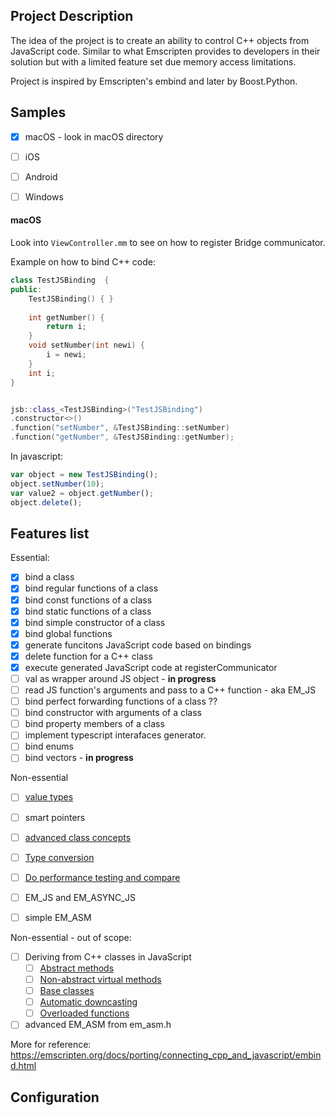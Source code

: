 
## Project Description

The idea of the project is to create an ability to control  C++ objects from JavaScript code. 
Similar to what Emscripten provides to developers in their solution but with a limited feature set due memory access limitations. 

Project is inspired by Emscripten's embind and later by Boost.Python.

## Samples

- [x] macOS - look in macOS directory
- [ ] iOS 
- [ ] Android 
- [ ] Windows


#### macOS
Look into `ViewController.mm`  to see on how to register Bridge communicator.

Example on how to bind C++ code:
```cpp
class TestJSBinding  {
public:
    TestJSBinding() { }
    
    int getNumber() {
        return i;
    }
    void setNumber(int newi) {
        i = newi;
    }
    int i;
}


jsb::class_<TestJSBinding>("TestJSBinding")
.constructor<>()
.function("setNumber", &TestJSBinding::setNumber)
.function("getNumber", &TestJSBinding::getNumber);
```

In javascript:
```javascript
var object = new TestJSBinding();
object.setNumber(10);
var value2 = object.getNumber();
object.delete();
```

## Features list

Essential:

- [x] bind a class 
- [x] bind regular functions of a class 
- [x] bind const functions of a class 
- [x] bind static functions of a class
- [x] bind simple constructor of a class
- [x] bind global functions
- [x] generate funcitons JavaScript code based on bindings
- [x] delete function for a C++ class
- [x] execute generated JavaScript code at registerCommunicator
- [ ] val as wrapper around JS object - **in progress**
- [ ] read JS function's arguments and pass to a C++ function - aka EM_JS
- [ ] bind perfect forwarding functions of a class ?? 
- [ ] bind constructor with arguments of a class
- [ ] bind property members of a class
- [ ] implement typescript interafaces generator.
- [ ] bind enums
- [ ] bind vectors - **in progress**

Non-essential 

- [ ] [value types](https://emscripten.org/docs/porting/connecting_cpp_and_javascript/embind.html#value-types)
- [ ] smart pointers
- [ ] [advanced class concepts](https://emscripten.org/docs/porting/connecting_cpp_and_javascript/embind.html#advanced-class-concepts)
- [ ] [Type conversion](https://emscripten.org/docs/porting/connecting_cpp_and_javascript/embind.html#built-in-type-conversions)
- [ ] [Do performance testing and compare](https://emscripten.org/docs/porting/connecting_cpp_and_javascript/embind.html#performance)

- [ ] EM_JS and EM_ASYNC_JS
- [ ] simple EM_ASM


Non-essential -  out of scope:

- [ ] Deriving from C++ classes in JavaScript
    - [ ] [Abstract methods](https://emscripten.org/docs/porting/connecting_cpp_and_javascript/embind.html#abstract-methods)
    - [ ] [Non-abstract virtual methods](https://emscripten.org/docs/porting/connecting_cpp_and_javascript/embind.html#non-abstract-virtual-methods)
    - [ ] [Base classes](https://emscripten.org/docs/porting/connecting_cpp_and_javascript/embind.html#non-abstract-virtual-methods)
    - [ ] [Automatic downcasting](https://emscripten.org/docs/porting/connecting_cpp_and_javascript/embind.html#non-abstract-virtual-methods)
    - [ ] [Overloaded functions](https://emscripten.org/docs/porting/connecting_cpp_and_javascript/embind.html#overloaded-functions)
    
- [ ] advanced EM_ASM from em_asm.h

More for reference:
https://emscripten.org/docs/porting/connecting_cpp_and_javascript/embind.html

## Configuration



